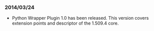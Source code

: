 ### 2014/03/24
* Python Wrapper Plugin 1.0 has been released. This version covers extension points and descriptor of the 1.509.4 core.